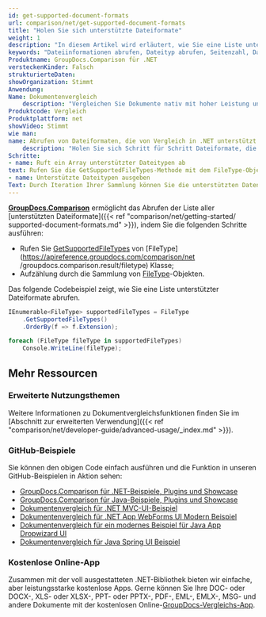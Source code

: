 ```yaml
---
id: get-supported-document-formats
url: comparison/net/get-supported-document-formats
title: "Holen Sie sich unterstützte Dateiformate"
weight: 1
description: "In diesem Artikel wird erläutert, wie Sie eine Liste unterstützter Dateiformate erhalten, wenn Sie Dokumente mit GroupDocs.Comparison in Ihren .NET-Anwendungen anzeigen."
keywords: "Dateiinformationen abrufen, Dateityp abrufen, Seitenzahl, Dateigröße"
Produktname: GroupDocs.Comparison für .NET
versteckenKinder: Falsch
strukturierteDaten:
showOrganization: Stimmt
Anwendung:
Name: Dokumentenvergleich
    description: "Vergleichen Sie Dokumente nativ mit hoher Leistung unter Verwendung der C#-Sprache und GroupDocs.Comparison für .NET"
Produktcode: Vergleich
Produktplattform: net
showVideo: Stimmt
wie man:
name: Abrufen von Dateiformaten, die von Vergleich in .NET unterstützt werden
    description: "Holen Sie sich Schritt für Schritt Dateiformate, die von Comparison .NET unterstützt werden"
Schritte:
- name: Ruft ein Array unterstützter Dateitypen ab
text: Rufen Sie die GetSupportedFileTypes-Methode mit dem FileType-Objekt auf. Eine zusätzliche OrderBy-Methode kann das Sortieren des Ergebnisarrays sein, wobei der Lambda-Ausdruck als Parameter verwendet wird. Und weisen Sie das Ergebnis einer Sammlung mit einem FileType-Datentyp zu, mit der Möglichkeit der Iteration.
- name: Unterstützte Dateitypen ausgeben
Text: Durch Iteration Ihrer Sammlung können Sie die unterstützten Datentypen beispielsweise auf der Konsole anzeigen.
---
```

**[GroupDocs.Comparison](https://products.groupdocs.com/comparison/net)** ermöglicht das Abrufen der Liste aller [unterstützten Dateiformate]({{< ref "comparison/net/getting-started/ supported-document-formats.md" >}}), indem Sie die folgenden Schritte ausführen:

* Rufen Sie [GetSupportedFileTypes](https://apireference.groupdocs.com/comparison/net/groupdocs.comparison.result/filetype/methods/getsupportedfiletypes) von [FileType](https://apireference.groupdocs.com/comparison/net /groupdocs.comparison.result/filetype) Klasse;
* Aufzählung durch die Sammlung von [FileType](https://apireference.groupdocs.com/comparison/net/groupdocs.comparison.result/filetype)-Objekten.

Das folgende Codebeispiel zeigt, wie Sie eine Liste unterstützter Dateiformate abrufen.

```csharp
IEnumerable<FileType> supportedFileTypes = FileType
	.GetSupportedFileTypes()
	.OrderBy(f => f.Extension);

foreach (FileType fileType in supportedFileTypes)
	Console.WriteLine(fileType);
```

## Mehr Ressourcen
### Erweiterte Nutzungsthemen
Weitere Informationen zu Dokumentvergleichsfunktionen finden Sie im [Abschnitt zur erweiterten Verwendung]({{< ref "comparison/net/developer-guide/advanced-usage/_index.md" >}}).

### GitHub-Beispiele
Sie können den obigen Code einfach ausführen und die Funktion in unseren GitHub-Beispielen in Aktion sehen:
* [GroupDocs.Comparison für .NET-Beispiele, Plugins und Showcase](https://github.com/groupdocs-comparison/GroupDocs.Comparison-for-.NET)
* [GroupDocs.Comparison für Java-Beispiele, Plugins und Showcase](https://github.com/groupdocs-comparison/GroupDocs.Comparison-for-Java)
* [Dokumentenvergleich für .NET MVC-UI-Beispiel](https://github.com/groupdocs-comparison/GroupDocs.Comparison-for-.NET-MVC)
* [Dokumentenvergleich für .NET App WebForms UI Modern Beispiel](https://github.com/groupdocs-comparison/GroupDocs.Comparison-for-.NET-WebForms)
* [Dokumentenvergleich für ein modernes Beispiel für Java App Dropwizard UI](https://github.com/groupdocs-comparison/GroupDocs.Comparison-for-Java-Dropwizard)
* [Dokumentenvergleich für Java Spring UI Beispiel](https://github.com/groupdocs-comparison/GroupDocs.Comparison-for-Java-Spring)
    

### Kostenlose Online-App
Zusammen mit der voll ausgestatteten .NET-Bibliothek bieten wir einfache, aber leistungsstarke kostenlose Apps.
Gerne können Sie Ihre DOC- oder DOCX-, XLS- oder XLSX-, PPT- oder PPTX-, PDF-, EML-, EMLX-, MSG- und andere Dokumente mit der kostenlosen Online-[GroupDocs-Vergleichs-App](https://products.groupdocs.app/comparison ).

